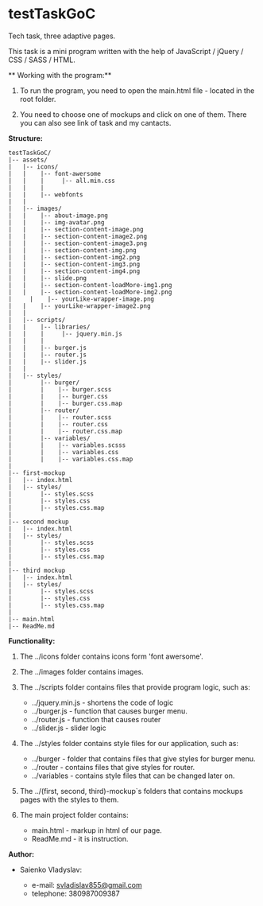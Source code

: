 # testTaskGoC
Tech task, three adaptive pages.

This task is a mini program written with the help of JavaScript / jQuery / CSS / SASS / HTML.

** Working with the program:**

1. To run the program, you need to open the main.html file - located in the root folder.

2. You need to choose one of mockups and click on one of them. There you can also see link 
of task and my cantacts. 


__Structure:__
```
testTaskGoC/
|-- assets/
|   |-- icons/
|   |    |-- font-awersome
|   |    |     |-- all.min.css
|   |    |
|   |    |-- webfonts
|   |
|   |-- images/     
|   |    |-- about-image.png
|   |    |-- img-avatar.png
|   |    |-- section-content-image.png
|   |    |-- section-content-image2.png
|   |    |-- section-content-image3.png
|   |    |-- section-content-img.png
|   |    |-- section-content-img2.png
|   |    |-- section-content-img3.png
|   |    |-- section-content-img4.png
|   |    |-- slide.png
|   |    |-- section-content-loadMore-img1.png
|   |    |-- section-content-loadMore-img2.png
|	  |    |-- yourLike-wrapper-image.png
|   |    |-- yourLike-wrapper-image2.png
|   |   
|   |-- scripts/    
|   |    |-- libraries/
|   |    |     |-- jquery.min.js
|   |    |
|   |    |-- burger.js
|   |    |-- router.js
|   |    |-- slider.js
|   |
|   |-- styles/
|        |-- burger/
|        |    |-- burger.scss
|        |    |-- burger.css
|        |    |-- burger.css.map
|        |-- router/
|        |    |-- router.scss
|        |    |-- router.css
|        |    |-- router.css.map
|        |-- variables/
|        |    |-- variables.scsss
|        |    |-- variables.css
|        |    |-- variables.css.map
|   
|-- first-mockup   
|   |-- index.html
|   |-- styles/
|        |-- styles.scss
|        |-- styles.css
|        |-- styles.css.map
|
|-- second mockup
|   |-- index.html
|   |-- styles/
|        |-- styles.scss
|        |-- styles.css
|        |-- styles.css.map
|
|-- third mockup
|   |-- index.html
|   |-- styles/ 
|        |-- styles.scss
|        |-- styles.css
|        |-- styles.css.map
|
|-- main.html
|-- ReadMe.md

```

__Functionality:__

 1. The ../icons folder contains icons form 'font awersome'.
 
 2. The ../images folder contains images.
 
 3. The ../scripts folder contains files that provide program logic, such as:
    * ../jquery.min.js - shortens the code of logic
    * ../burger.js -  function that causes burger menu.
    * ../router.js - function that causes router
    * ../slider.js -  slider logic
 
 4. The ../styles folder contains style files for our application, such as:
    * ../burger - folder that contains files that give styles for burger menu.
    * ../router - contains files that give styles for router.
    * ../variables - contains style files that can be changed later on.
 
 5. The ../(first, second, third)-mockup`s folders that contains mockups pages with the styles to them.
 
 6. The main project folder contains:
    * main.html - markup in html of our page.
    * ReadMe.md - it is instruction.
    
    
__Author:__
 * Saienko Vladyslav:

    * e-mail: svladislav855@gmail.com
    * telephone: 380987009387
 
 
        
        
